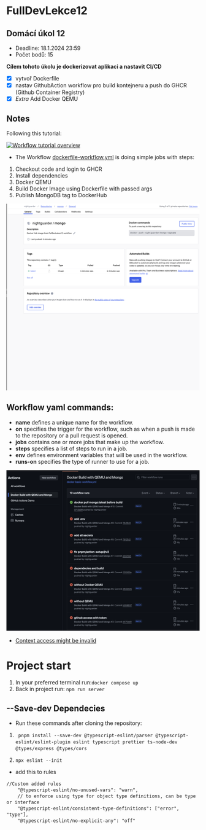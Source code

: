 # FullDevLekce12

## Domácí úkol 12

- Deadline: 18.1.2024 23:59
- Počet bodů: 15

**Cílem tohoto úkolu je dockerizovat aplikaci a nastavit CI/CD**

- [x] vytvoř Dockerfile
- [x] nastav GithubAction workflow pro build kontejneru a push do GHCR (Github Container Registry)
- [x] _Extra_ Add Docker QEMU

## Notes

Following this tutorial:

[![Workflow tutorial overview](https://img.youtube.com/vi/aZzV6X7XhyI/0.jpg)](https://www.youtube.com/watch?v=aZzV6X7XhyI)

- The Workflow [dockerfile-workflow.yml](.github/workflows/docker-basic-workflow.yml) is doing simple jobs with steps:

1. Checkout code and login to GHCR
2. Install dependencies
3. Docker QEMU
4. Build Docker Image using Dockerfile with passed args
5. Publish MongoDB tag to DockerHub

![DockerHub](public/docker-hub.png)

## **Workflow yaml commands:**

- **name** defines a unique name for the workflow.
- **on** specifies the trigger for the workflow, such as when a push is made to the repository or a pull request is opened.
- **jobs** contains one or more jobs that make up the workflow.
- **steps** specifies a list of steps to run in a job.
- **env** defines environment variables that will be used in the workflow.
- **runs-on** specifies the type of runner to use for a job.

![Workflow Fails](public/workflow-fail.png)

- [Context access might be invalid](https://github.com/github/vscode-github-actions/issues/222)

# Project start

1. In your preferred terminal run:`docker compose up`
2. Back in project run: `npm run server`

## --Save-dev Dependecies

- Run these commands after cloning the repository:

1. ` pnpm install --save-dev @typescript-eslint/parser @typescript-eslint/eslint-plugin eslint typescript prettier ts-node-dev @types/express @types/cors`

2. `npx eslint --init`

- add this to rules

```
//Custom added rules
    "@typescript-eslint/no-unused-vars": "warn",
    // to enforce using type for object type definitions, can be type or interface
    "@typescript-eslint/consistent-type-definitions": ["error", "type"],
    "@typescript-eslint/no-explicit-any": "off"

```
